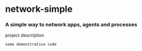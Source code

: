 # network-simple
### A simple way to network apps, agents and processes

project description


```
some demonstrative code
```
